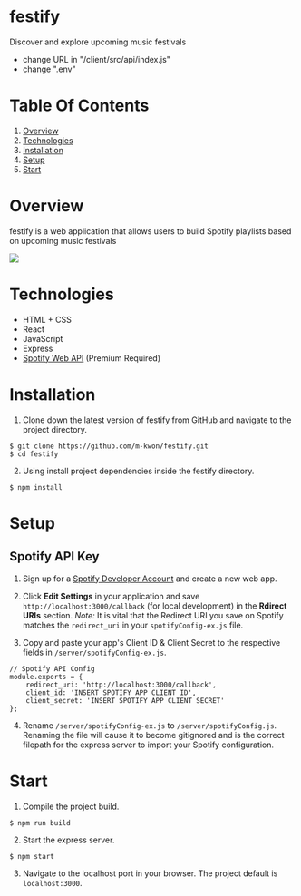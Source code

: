 # festify
Discover and explore upcoming music festivals

- change URL in "/client/src/api/index.js"
- change ".env"

# Table Of Contents
1. [Overview](#Overview)
1. [Technologies](#Technologies)
1. [Installation](#Installation)
1. [Setup](#Setup)
1. [Start](#Start)

# Overview
festify is a web application that allows users to build Spotify playlists based on upcoming music festivals

![](./client/dist/SpotiBot.gif)

# Technologies
- HTML + CSS
- React
- JavaScript
- Express
- [Spotify Web API](https://developer.spotify.com/documentation/web-api/) (Premium Required)

# Installation
1. Clone down the latest version of festify from GitHub and navigate to the project directory.
```
$ git clone https://github.com/m-kwon/festify.git
$ cd festify
```
2. Using install project dependencies inside the festify directory.
```
$ npm install
```

# Setup

## Spotify API Key
1. Sign up for a [Spotify Developer Account](https://developer.spotify.com/dashboard/) and create a new web app.

2. Click **Edit Settings** in your application and save `http://localhost:3000/callback` (for local development) in the **Rdirect URIs** section. *Note:* It is vital that the Redirect URI you save on Spotify matches the `redirect_uri` in your `spotifyConfig-ex.js` file.

3. Copy and paste your app's Client ID & Client Secret to the respective fields in `/server/spotifyConfig-ex.js`.
```
// Spotify API Config
module.exports = {
    redirect_uri: 'http://localhost:3000/callback',
    client_id: 'INSERT SPOTIFY APP CLIENT ID',
    client_secret: 'INSERT SPOTIFY APP CLIENT SECRET'
};
```

4. Rename `/server/spotifyConfig-ex.js` to `/server/spotifyConfig.js`. Renaming the file will cause it to become gitignored and is the correct filepath for the express server to import your Spotify configuration.



# Start
1. Compile the project build.
```
$ npm run build
```
2. Start the express server.
```
$ npm start
```
3. Navigate to the localhost port in your browser. The project default is `localhost:3000`.
